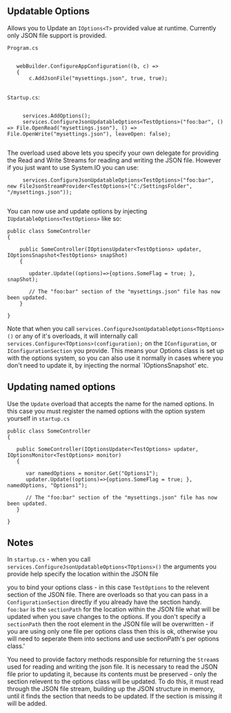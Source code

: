 ## Updatable Options

Allows you to Update an `IOptions<T>` provided value at runtime. Currently only JSON file support is provided.

`Program.cs`

```

   webBuilder.ConfigureAppConfiguration((b, c) =>
   {
       c.AddJsonFile("mysettings.json", true, true);
	  
```


`Startup.cs`:

```

     services.AddOptions();
	 services.ConfigureJsonUpdatableOptions<TestOptions>("foo:bar", () => File.OpenRead("mysettings.json"), () => File.OpenWrite("mysettings.json"), leaveOpen: false);
	

```

The overload used above lets you specify your own delegate for providing the Read and Write Streams for reading and writing the JSON file.
However if you just want to use System.IO you can use:

```
     services.ConfigureJsonUpdatableOptions<TestOptions>("foo:bar", new FileJsonStreamProvider<TestOptions>("C:/SettingsFolder", "/mysettings.json"));
	 
```

You can now use and update options by injecting `IUpdatableOptions<TestOptions>` like so:


```
public class SomeController
{

    public SomeController(IOptionsUpdater<TestOptions> updater, IOptionsSnapshot<TestOptions> snapShot)
	{
	
	   updater.Update((options)=>{options.SomeFlag = true; }, snapShot);

	   // The "foo:bar" section of the "mysettings.json" file has now been updated.
	}

}
```

Note that when you call `services.ConfigureJsonUpdatableOptions<TOptions>()` or any of it's overloads,
 it will internally call `services.Configure<TOptions>(configuration);` on the `IConfiguration`, or `IConfigurationSection` you provide. This means
 your Options class is set up with the options system, so you can also use it normally in cases where you don't need to update it, by injecting the normal `IOptionsSnapshot<TOptions>' etc.

 ## Updating named options

 Use the `Update` overload that accepts the name for the named options. In this case you must register the named options with the option system yourself in `startup.cs`
 ```
 public class SomeController
{

    public SomeController(IOptionsUpdater<TestOptions> updater, IOptionsMonitor<TestOptions> monitor)
	{
	
	   var namedOptions = monitor.Get("Options1");
	   updater.Update((options)=>{options.SomeFlag = true; }, namedOptions, "Options1");

	   // The "foo:bar" section of the "mysettings.json" file has now been updated.
	}

}

```

## Notes

In `startup.cs` - when you call `services.ConfigureJsonUpdatableOptions<TOptions>()` the arguments you provide help specify the location within the JSON file

you to bind your options class - in this case `TestOptions` to the relevent section of the JSON file.
There are overloads so that you can pass in a `ConfigurationSection` directly if you already have the section handy.
`foo:bar` is the `sectionPath` for the location within the JSON file what will be updated when you save changes to the options.
If you don't specify a `sectionPath` then the root element in the JSON file will be overwritten - if you are using only one file per options class then this is ok,
otherwise you will need to seperate them into sections and use sectionPath's per options class.'

You need to provide factory methods responsible for returning the `Stream`s used for reading and writing the json file.
It is necessary to read the JSON file prior to updating it, because its contents must be preserved - only the section relevent to the options class will be updated. To do this, it must read through the JSON file stream, building up the JSON structure in memory, until it finds the section that needs to be updated. If the section is missing it will be added.


